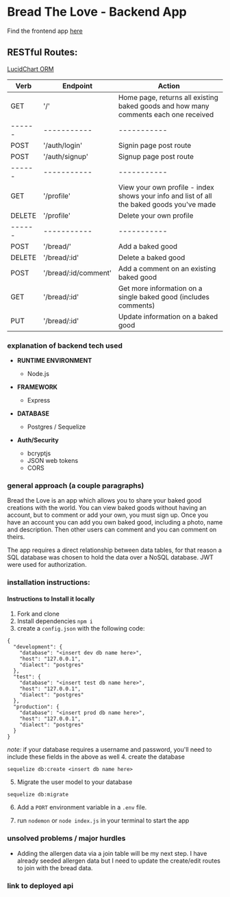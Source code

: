 # Bread The Love - Backend App
Find the frontend app [here](https://github.com/monicaleep/Breadlove-frontend)


## RESTful Routes:

[LucidChart ORM](https://lucid.app/lucidchart/invitations/accept/ae319f4e-0212-4a7a-bf06-16e8420237fa)


| Verb | Endpoint | Action |
| ----------- | ----------- | ----------- |
| GET | '/' | Home page, returns all existing baked goods and how many comments each one received |
| ------ | ----------- | ----------- |
| POST | '/auth/login' | Signin page post route |
| POST | '/auth/signup' | Signup page post route |
| ------ | ----------- | ----------- |
| GET | '/profile'  | View your own profile  - index shows your info and list of all the baked goods you've made|
| DELETE | '/profile'  | Delete your own profile |
| ------ | ----------- | ----------- |
| POST | '/bread/' | Add a baked good|
| DELETE | '/bread/:id' | Delete a baked good |
| POST | '/bread/:id/comment' | Add a comment on an existing baked good|
| GET | '/bread/:id' | Get more information on a single baked good (includes comments) |
| PUT | '/bread/:id' | Update information on a baked good |




### explanation of backend tech used
* **RUNTIME ENVIRONMENT**

  * Node.js

* **FRAMEWORK**

  * Express

* **DATABASE**

  * Postgres / Sequelize

* **Auth/Security**

  * bcryptjs
  * JSON web tokens
  * CORS

### general approach (a couple paragraphs)
Bread the Love is an app which allows you to share your baked good creations with the world. You can view baked goods without having an account, but to comment or add your own, you must sign up. Once you have an account you can add you own baked good, including a photo, name and description. Then other users can comment and you can comment on theirs. 

The app requires a direct relationship between data tables, for that reason a SQL database was chosen to hold the data over a NoSQL database. JWT were used for authorization.

### installation instructions:

#### Instructions to Install it locally
1. Fork and clone
2. Install dependencies `npm i`
3. create a `config.json` with the following code:
```
{
  "development": {
    "database": "<insert dev db name here>",
    "host": "127.0.0.1",
    "dialect": "postgres"
  },
  "test": {
    "database": "<insert test db name here>",
    "host": "127.0.0.1",
    "dialect": "postgres"
  },
  "production": {
    "database": "<insert prod db name here>",
    "host": "127.0.0.1",
    "dialect": "postgres"
  }
}

```
*note:* if your database requires a username and password, you'll need to include these fields in the above as well
4. create the database
```
sequelize db:create <insert db name here>
```
5. Migrate the user model to your database
```
sequelize db:migrate
```
6. Add a `PORT` environment variable in a `.env` file.

7. run `nodemon` or `node index.js` in your terminal to start the app



### unsolved problems / major hurdles
- Adding the allergen data via a join table will be my next step.  I have already seeded allergen data but I need to update the create/edit routes to join with the bread data.

### link to deployed api

